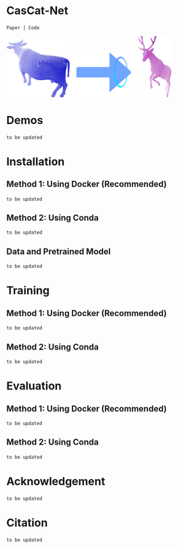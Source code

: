 # CasCat-Net
    Paper | Code 

<p float="left">
<img src="./images/bull003.png" alt="Image Alt Text" width="33%">
<img src="./images/arrow.gif" alt="Image Alt Text" width="33%">
<img src="./images/dear001.png" alt="Image Alt Text" width="18%">
</p>

# Demos
    to be updated

# Installation
## Method 1: Using Docker (Recommended)
    to be updated

## Method 2: Using Conda
    to be updated

## Data and Pretrained Model
    to be updated

# Training
## Method 1: Using Docker (Recommended)
    to be updated

## Method 2: Using Conda
    to be updated


# Evaluation
## Method 1: Using Docker (Recommended)
    to be updated

## Method 2: Using Conda
    to be updated


# Acknowledgement
    to be updated

# Citation
    to be updated